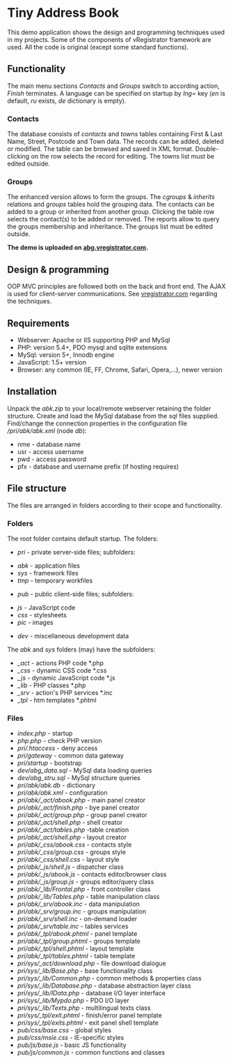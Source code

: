 # Tiny Address Book #

This demo application shows the design and programming techniques used in my projects. Some of the components of vRegistrator framework are used. All the code is original (except some standard functions).

## Functionality ##

The main menu sections *Contacts* and *Groups* switch to according action, *Finish* terminates. A language can be specified on startup by *lng=* key (*en* is default, *ru* exists, *de* dictionary is empty).

### Contacts ###

The database consists of *contacts* and *towns* tables containing First & Last Name, Street, Postcode and Town data. The records can be added, deleted or modified. The table can be browsed and saved in XML format. Double-clicking on the row selects the record for editing. The towns list must be edited outside.

### Groups ###

The enhanced version allows to form the groups. The *cgroups* & *inherits* relations and *groups* tables hold the grouping data. The contacts can be added to a group or inherited from another group. Clicking the table row selects the contact(s) to be added or removed. The reports allow to query the groups membership and inheritance.  The groups list must be edited outside.

**The demo is uploaded on [abg.vregistrator.com].**

## Design & programming ##

OOP MVC principles are followed both on the back and front end. The AJAX is used for client-server communications. See [vregistrator.com] regarding the techniques.

## Requirements ##

- Webserver: Apache or IIS supporting PHP and MySql
- PHP: version 5.4+, PDO mysql and sqlite extensions
- MySql: version 5+, Innodb engine
- JavaScript: 1.5+ version
- Browser: any common (IE, FF, Chrome, Safari, Opera,...), newer version

## Installation ##

Unpack the *abk.zip* to your local/remote webserver retaining the folder structure. Create and load the MySql database from the *sql* files supplied. Find/change the connection properties in the configuration file */pri/abk/abk.xml* (node *db*):

- nme - database name
- usr - access username
- pwd - access password
- pfx - database and username prefix (if hosting requires)

## File structure ##

The files are arranged in folders according to their scope and functionality.

### Folders ###

The root folder contains default startup. The folders:

- *pri* - private server-side files; subfolders:
 + *abk* - application files
 + *sys* - framework files
 + *tmp* - temporary workfiles
- *pub* - public client-side files; subfolders:
 + *js* - JavaScript code
 + *css* - stylesheets
 + *pic* - images
- *dev* - miscellaneous development data

The *abk* and *sys* folders (may) have the subfolders:

- *_act* - actions PHP code *.php
- *_css* - dynamic CSS code *.css
- *_js* - dynamic JavaScript code *.js
- *_lib* - PHP classes *.php
- *_srv* - action's PHP services *.inc
- *_tpl* - htm templates *.phtml

### Files ###

- *index.php* - startup
- *php.php* - check PHP version
- *pri/.htaccess* - deny access
- *pri/gateway* - common data gateway
- *pri/startup* - bootstrap
- *dev/abg_data.sql* - MySql data loading queries
- *dev/abg_stru.sql* - MySql structure queries
- *pri/abk/abk.db* - dictionary
- *pri/abk/abk.xml* - configuration
- *pri/abk/_act/abook.php* - main panel creator
- *pri/abk/_act/finish.php* - bye panel creator
- *pri/abk/_act/group.php* - group panel creator
- *pri/abk/_act/shell.php* - shell creator
- *pri/abk/_act/tables.php* -table creation
- *pri/abk/_act/shell.php* - layout creator
- *pri/abk/_css/abook.css* - contacts style
- *pri/abk/_css/group.css* - groups style
- *pri/abk/_css/shell.css* - layout style
- *pri/abk/_js/shell.js* - dispatcher class
- *pri/abk/_js/abook.js* - contacts editor/browser class
- *pri/abk/_js/group.js* - groups editor/query class
- *pri/abk/_lib/Frontal.php* - front controller class
- *pri/abk/_lib/Tables.php* - table manipulation class
- *pri/abk/_srv/abook.inc* - data manipulation
- *pri/abk/_srv/group.inc* - groups manipulation
- *pri/abk/_srv/shell.inc* - on-demand loader
- *pri/abk/_srv/table.inc* - tables services
- *pri/abk/_tpl/abook.phtml* - panel template
- *pri/abk/_tpl/group.phtml* - groups template
- *pri/abk/_tpl/shell.phtml* - layout template
- *pri/abk/_tpl/tables.phtml* - table template
- *pri/sys/_act/download.php* - file download dialogue
- *pri/sys/_lib/Base.php* - base functionality class
- *pri/sys/_lib/Common.php* - common methods & properties class
- *pri/sys/_lib/Database.php* - database abstraction layer class
- *pri/sys/_lib/IData.php* - database I/O layer interface
- *pri/sys/_lib/Mypdo.php* - PDO I/O layer
- *pri/sys/_lib/Texts.php* - multilingual texts class
- *pri/sys/_tpl/exit.phtml* - finish/error panel template
- *pri/sys/_tpl/exits.phtml* - exit panel shell template
- *pub/css/base.css* - global styles
- *pub/css/msie.css* - IE-specific styles
- *pub/js/base.js* - basic JS functionality
- *pub/js/common.js* - common functions and classes


[vregistrator.com]: http://vregistrator.com/hlp/en/spgm
[abg.vregistrator.com]: http://abg.vregistrator.com